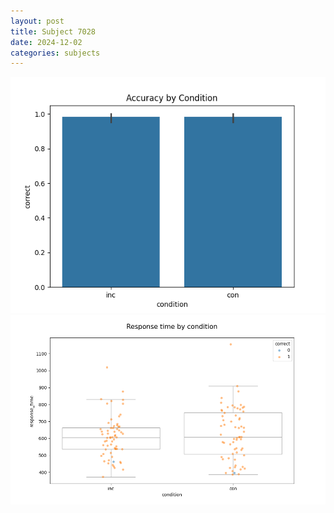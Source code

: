 ```yaml
---
layout: post
title: Subject 7028
date: 2024-12-02
categories: subjects
---
```


![](data/7028/run-4/7028_NF_acc.png)
![](data/7028/run-4/7028_NF_rt.png)
